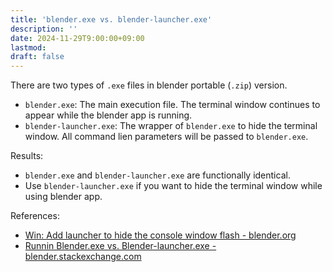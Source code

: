 ```yaml
---
title: 'blender.exe vs. blender-launcher.exe'
description: ''
date: 2024-11-29T9:00:00+09:00
lastmod: 
draft: false
---
```


There are two types of ``.exe`` files in blender portable (``.zip``) version.

- ``blender.exe``: The main execution file. The terminal window continues to appear while the blender app is running.
- ``blender-launcher.exe``: The wrapper of ``blender.exe`` to hide the terminal window. All command lien parameters will be passed to ``blender.exe``.

Results:

- ``blender.exe`` and ``blender-launcher.exe`` are functionally identical.
- Use ``blender-launcher.exe`` if you want to hide the terminal window while using blender app.

References:

- [Win: Add launcher to hide the console window flash - blender.org](https://projects.blender.org/blender/blender/commit/f3944cf503966a93a124e389d9232d7f833c0077)
- [Runnin Blender.exe vs. Blender-launcher.exe - blender.stackexchange.com](https://blender.stackexchange.com/questions/252438/runnin-blender-exe-vs-blender-launcher-exe)
